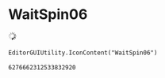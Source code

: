 # WaitSpin06
![](/img/WaitSpin06.png)

``` CSharp
EditorGUIUtility.IconContent("WaitSpin06")
```
```
6276662312533832920
```
